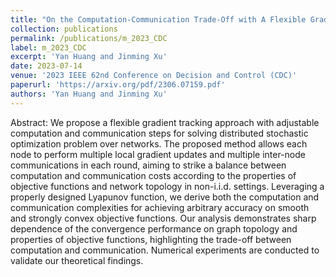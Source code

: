 ```yaml
---
title: "On the Computation-Communication Trade-Off with A Flexible Gradient Tracking Approach"
collection: publications
permalink: /publications/m_2023_CDC
label: m_2023_CDC
excerpt: 'Yan Huang and Jinming Xu'
date: 2023-07-14
venue: '2023 IEEE 62nd Conference on Decision and Control (CDC)'
paperurl: 'https://arxiv.org/pdf/2306.07159.pdf'
authors: 'Yan Huang and Jinming Xu'
---
```


Abstract: We propose a flexible gradient tracking approach with adjustable computation and communication steps for solving distributed stochastic optimization problem over networks. The proposed method allows each node to perform multiple local gradient updates and multiple inter-node communications in each round, aiming to strike a balance between computation and communication costs according to the properties of objective functions and network topology in non-i.i.d. settings. Leveraging a properly designed Lyapunov function, we derive both the computation and communication complexities for achieving arbitrary accuracy on smooth and strongly convex objective functions. Our analysis demonstrates sharp dependence of the convergence performance on graph topology and properties of objective functions, highlighting the trade-off between computation and communication. Numerical experiments are conducted to validate our theoretical findings.


